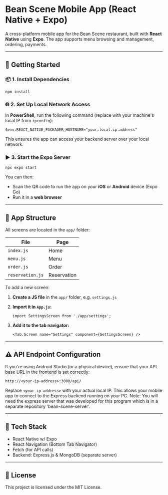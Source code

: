 # Bean Scene Mobile App (React Native + Expo)

A cross-platform mobile app for the Bean Scene restaurant, built with **React Native** using **Expo**. The app supports menu browsing and management, ordering, payments.

---

## 🚀 Getting Started

### 📦 1. Install Dependencies

```
npm install
```

### 🌐 2. Set Up Local Network Access

In **PowerShell**, run the following command (replace with your machine's local IP from `ipconfig`):

```
$env:REACT_NATIVE_PACKAGER_HOSTNAME="your.local.ip.address"
```

This ensures the app can access your backend server over your local network.

### ▶️ 3. Start the Expo Server

```
npx expo start
```

You can then:
- Scan the QR code to run the app on your **iOS** or **Android** device (Expo Go)
- Run it in a **web browser**

---

## 📁 App Structure

All screens are located in the `app/` folder:

| File            | Page         |
|-----------------|--------------|
| `index.js`      | Home         |
| `menu.js`       | Menu         |
| `order.js`      | Order        |
| `reservation.js`| Reservation  |

To add a new screen:

1. **Create a JS file** in the `app/` folder, e.g. `settings.js`
2. **Import it in `App.js`:**

   ```
   import SettingsScreen from './app/settings';
   ```

3. **Add it to the tab navigator:**

   ```
   <Tab.Screen name="Settings" component={SettingsScreen} />
   ```

---

## ⚠️ API Endpoint Configuration

If you're using Android Studio (or a physical device), ensure that your API base URL in the frontend is set correctly:

```
http://<your-ip-address>:3000/api/
```

Replace `<your-ip-address>` with your actual local IP. This allows your mobile app to connect to the Express backend running on your PC.
Note: You will need the express server that was developed for this program which is in a separate repository 'bean-scene-server'.

---

## 🧪 Tech Stack

- React Native w/ Expo
- React Navigation (Bottom Tab Navigator)
- Fetch (for API calls)
- Backend: Express.js & MongoDB (separate server)

---

## 📄 License

This project is licensed under the MIT License.
